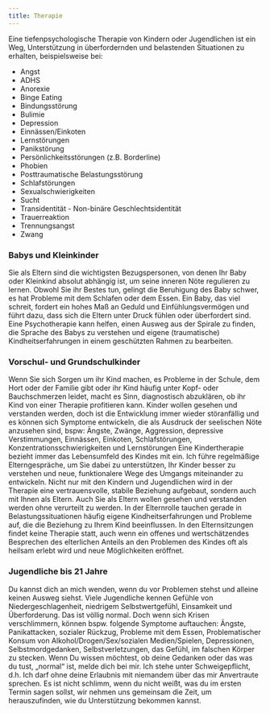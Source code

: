 ```yaml
---
title: Therapie
---
```

Eine tiefenpsychologische Therapie von Kindern oder Jugendlichen ist ein Weg, Unterstützung in überfordernden und belastenden Situationen zu erhalten, beispielsweise bei:

* Angst
* ADHS
* Anorexie
* Binge Eating
* Bindungsstörung
* Bulimie
* Depression
* Einnässen/Einkoten
* Lernstörungen
* Panikstörung
* Persönlichkeitsstörungen (z.B. Borderline)
* Phobien
* Posttraumatische Belastungsstörung
* Schlafstörungen 
* Sexualschwierigkeiten
* Sucht
* Transidentität - Non-binäre Geschlechtsidentität
* Trauerreaktion 
* Trennungsangst 
* Zwang

### Babys und Kleinkinder

Sie als Eltern sind die wichtigsten Bezugspersonen, von denen Ihr Baby oder Kleinkind absolut abhängig ist, um seine inneren Nöte regulieren zu lernen. Obwohl Sie ihr Bestes tun, gelingt die Beruhigung des Baby schwer, es hat Probleme mit dem Schlafen oder dem Essen. Ein Baby, das viel schreit, fordert ein hohes Maß an Geduld und Einfühlungsvermögen und führt dazu, dass sich die Eltern unter Druck fühlen oder überfordert sind. Eine Psychotherapie kann helfen, einen Ausweg aus der Spirale zu finden, die Sprache des Babys zu verstehen und eigene (traumatische) Kindheitserfahrungen in einem geschützten Rahmen zu bearbeiten. 

### Vorschul- und Grundschulkinder

Wenn Sie sich Sorgen um ihr Kind machen, es Probleme in der Schule, dem Hort oder der Familie gibt oder ihr Kind häufig unter Kopf- oder Bauchschmerzen leidet, macht es Sinn, diagnostisch abzuklären, ob ihr Kind von einer Therapie profitieren kann. Kinder wollen gesehen und verstanden werden, doch ist die Entwicklung immer wieder störanfällig und es können sich Symptome entwickeln, die als Ausdruck der seelischen Nöte anzusehen sind, bspw:
Ängste, Zwänge, Aggression, depressive Verstimmungen, Einnässen, Einkoten, Schlafstörungen, Konzentrationsschwierigkeiten und Lernstörungen
Eine Kindertherapie bezieht immer das Lebensumfeld des Kindes mit ein. Ich führe regelmäßige Elterngespräche, um Sie dabei zu unterstützen, Ihr Kinder besser zu verstehen und neue, funktionalere Wege des Umgangs miteinander zu entwickeln.
Nicht nur mit den Kindern und Jugendlichen wird in der Therapie eine vertrauensvolle, stabile Beziehung aufgebaut, sondern auch mit Ihnen als Eltern. Auch Sie als Eltern wollen gesehen und verstanden werden ohne verurteilt zu werden. In der Elternrolle tauchen gerade in Belastungssituationen häufig eigene Kindheitserfahrungen und Probleme auf, die die Beziehung zu Ihrem Kind beeinflussen. In den Elternsitzungen findet keine Therapie statt, auch wenn ein offenes und wertschätzendes Besprechen des elterlichen Anteils an den Problemen des Kindes oft als heilsam erlebt wird und neue Möglichkeiten eröffnet.

### Jugendliche bis 21 Jahre

 Du kannst dich an mich wenden, wenn du vor Problemen stehst und alleine keinen Ausweg siehst. Viele Jugendliche kennen Gefühle von Niedergeschlagenheit, niedrigem Selbstwertgefühl, Einsamkeit und Überforderung. Das ist völlig normal. Doch wenn sich Krisen verschlimmern, können bspw. folgende Symptome auftauchen: Ängste, Panikattacken, sozialer Rückzug, Probleme mit dem Essen, Problematischer Konsum von Alkohol/Drogen/Sex/sozialen Medien/Spielen, Depressionen, Selbstmordgedanken, Selbstverletzungen, das Gefühl, im falschen Körper zu stecken.
Wenn Du wissen möchtest, ob deine Gedanken oder das was du tust, „normal“ ist, melde dich bei mir. Ich stehe unter Schweigepflicht, d.h. Ich darf ohne deine Erlaubnis mit niemandem über das mir Anvertraute sprechen. 
Es ist nicht schlimm, wenn du nicht weißt, was du im ersten Termin sagen sollst, wir nehmen uns gemeinsam die Zeit, um herauszufinden, wie du Unterstützung bekommen kannst.